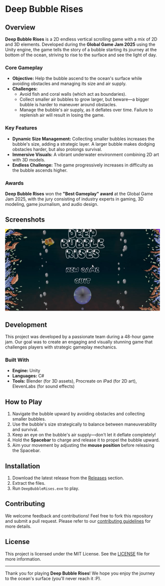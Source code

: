 # Deep Bubble Rises

## Overview
**Deep Bubble Rises** is a 2D endless vertical scrolling game with a mix of 2D and 3D elements. Developed during the **Global Game Jam 2025** using the Unity engine, the game tells the story of a bubble starting its journey at the bottom of the ocean, striving to rise to the surface and see the light of day.

### Core Gameplay
- **Objective:** Help the bubble ascend to the ocean's surface while avoiding obstacles and managing its size and air supply.
- **Challenges:**
  - Avoid fish and coral walls (which act as boundaries).
  - Collect smaller air bubbles to grow larger, but beware—a bigger bubble is harder to maneuver around obstacles.
  - Manage the bubble's air supply, as it deflates over time. Failure to replenish air will result in losing the game.

### Key Features
- **Dynamic Size Management:** Collecting smaller bubbles increases the bubble's size, adding a strategic layer. A larger bubble makes dodging obstacles harder, but also prolongs survival.
- **Immersive Visuals:** A vibrant underwater environment combining 2D art with 3D models.
- **Endless Challenge:** The game progressively increases in difficulty as the bubble ascends higher.

### Awards
**Deep Bubble Rises** won the **"Best Gameplay" award** at the Global Game Jam 2025, with the jury consisting of industry experts in gaming, 3D modeling, game journalism, and audio design.

## Screenshots
![Screenshot](https://github.com/mym2o/DeepBubbleRises/blob/main/dbr-screenshot.png?raw=true "Deep Bubble Rises")

## Development
This project was developed by a passionate team during a 48-hour game jam. Our goal was to create an engaging and visually stunning game that challenges players with strategic gameplay mechanics.

### Built With
- **Engine:** Unity
- **Languages:** C#
- **Tools:** Blender (for 3D assets), Procreate on iPad (for 2D art), ElevenLabs (for sound effects)

## How to Play
1. Navigate the bubble upward by avoiding obstacles and collecting smaller bubbles.
2. Use the bubble's size strategically to balance between maneuverability and survival.
3. Keep an eye on the bubble's air supply—don't let it deflate completely!
4. Hold the **Spacebar** to charge and release it to propel the bubble upward.
5. Aim your movement by adjusting the **mouse position** before releasing the Spacebar.

## Installation
1. Download the latest release from the [Releases](#) section.
2. Extract the files.
3. Run `DeepBubbleRises.exe` to play.

## Contributing
We welcome feedback and contributions! Feel free to fork this repository and submit a pull request. Please refer to our [contributing guidelines](#) for more details.

## License
This project is licensed under the MIT License. See the [LICENSE](#) file for more information.

---

Thank you for playing **Deep Bubble Rises**! We hope you enjoy the journey to the ocean's surface (you'll never reach it :P).

